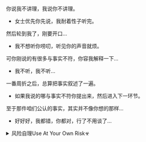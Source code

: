 你说我不讲理，我说你不讲理。

- 女士优先你先说，我耐着性子听完。

然后轮到我了，刚要开口…

  - 我不想听你唠叨，听见你的声音就烦。

可你刚说的有很多与事实不符，你容我解释一下…

  - 我不听，我不听…

一番周折之后，总算把事实叙述了一遍。

- 如果我说的哪与事实不符你提出来，然后进入下一环节。

至于那件咱们公认的事实，其实并不像你想的那样…

  - 好好好，我都错，你都对，行了不用谈了…

<details><summary>风险自理Use At Your Own Risk☣</summary>

没啥好解决的，都会像之前的无数次一样，说什么都没用。其实我也是这么想的，但你的预判靠谱不靠谱先放一边，我觉得谋事在人成事在天，能不能解决不是我能决定的，去不去解决却在我，我尽力了即使没解决心里也不留遗憾。

说了半天。就是30日下午说好通个电话，先推到30日晚上，晚上又推到31日。31日支到4号，4号又改5号的面谈又放鸽子了呗？
我原本还想5号那天说这是今年你屈指可数的，不是第2次就是第3次准时赴约的说。你就是这样把我当人看的吗？

我辩解时你或许会觉得很愤怒，但请你想一想，你指责我时我何尝不是同样愤怒，但我也要听你把货话说完，哪怕是为了反驳你呢。

我指责你时你觉得很不高兴，你辩解时候我何尝不是同样不高兴，但我也要允许你辩解。

如同打球一样你来我往，直到有一方接不下去了，或者退赛了。

我原本想说啊，为了不浪费东西和优惠券，你可以到这吃饺子吃糕点叫外卖喝饮料喝咖啡，玩游戏睡大觉不理我不就完了？后来一想这不就是这几年的日常吗？刷了一个月的游戏，多巴胺疲劳致郁是我Pua的，你可不亏心，千万坚持住。两人互相伤害，一个敏感，一个麻木，用脚后跟想谁伤得重？

我打电话是因为交谈更直接，打字太慢，对于本来就焦躁的人们来说，等待会更焦躁。

其实你完全可以直接说：我不高兴了给我下跪道歉，给我磕头谢罪，我一定照做。完全不必如此费力跟我逐条争论。

我不理解你为啥连续拒接电话而费力敲字。难不成你误会我擅长以语音诡辩，而你在论坛贴吧敲字经验丰富吗？

我的问题主要有以下几点欢迎补充：敏感，龟毛，幼稚：吃了药必须马上有糖。不满累计多了会愤怒，愤怒时有迁怒别人的倾向，愤怒时再被挑衅容易失控，所幸上次发生矛盾时并未失控。

请注意以下几个事实，如果有哪一条与事实不符也请指正：

1. 我所念叨的问题，完全出于我自身利益的应该不到50%。
2. 我所念叨的问题，并没有丝毫好转，甚至越发变本加厉。可见这些话对你毫无影响。
3. 椅子悬停在脑袋上空并不会有生命危险。比你日常成功戳中我眼珠压到我手指的风险还低。
4. 你自己生活不规律、饮食、保暖不当造成的才是生命危险。

正如你所说：不用你操心我的问题，真想解决问题就自己好好看看你自己。

假如你我都是靠自我中心的精神壁垒和自欺欺人的心理暗示才能苟活的人，夜深人静良心发现的时候也一定要坚持住啊。

---
阅读笔记记了几百万字的人，和条漫长一点就看不下去的人。接触的信息量肯定是不一样的。
但出于礼貌，我觉得前者不该蔑视后者，也不该像孔乙己一般卖弄炫耀。
除非后者主动挑衅：你看那个都没用，脱离实际太空洞。知识越多越反动，辍学的照样发财。

无论前一天睡的多晚，转天早晨也要坚持按时起床的人，也不应该鄙视快12点起床吃午饭，吃完饭拉泡屎继续睡直到吃晚饭。
出于人与人相处的底线，

---
### z方敦促美方认真反省、纠正错误
http://world.people.com.cn/n1/2015/1220/c1002-27951502.html

如果你能证明我是错的，我必定承担而且纠正。

如果你我有分歧，你务必要直说，我自然要解释。

我必不逃避。不认错，不改正，不直说，没解释。

</details>
